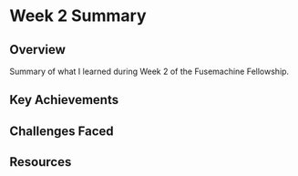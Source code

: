 # Week 2 Summary

## Overview
Summary of what I learned during Week 2 of the Fusemachine Fellowship.

## Key Achievements

## Challenges Faced

## Resources
